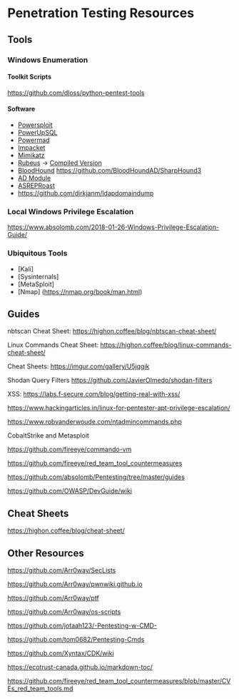 # Penetration Testing Resources

## Tools

### Windows Enumeration

#### Toolkit Scripts

https://github.com/dloss/python-pentest-tools 

#### Software
- [Powersploit](https://github.com/PowerShellMafia/PowerSploit/tree/dev)
- [PowerUpSQL](https://github.com/NetSPI/PowerUpSQL)
- [Powermad](https://github.com/Kevin-Robertson/Powermad)
- [Impacket](https://github.com/SecureAuthCorp/impacket)
- [Mimikatz](https://github.com/gentilkiwi/mimikatz)
- [Rubeus](https://github.com/GhostPack/Rubeus) -> [Compiled Version](https://github.com/r3motecontrol/Ghostpack-CompiledBinaries)
- [BloodHound](https://github.com/BloodHoundAD/BloodHound)
https://github.com/BloodHoundAD/SharpHound3
- [AD Module](https://github.com/samratashok/ADModule)
- [ASREPRoast](https://github.com/HarmJ0y/ASREPRoast)
- https://github.com/dirkjanm/ldapdomaindump 

### Local Windows Privilege Escalation

https://www.absolomb.com/2018-01-26-Windows-Privilege-Escalation-Guide/ 

### Ubiquitous Tools
- [Kali]
- [Sysinternals]
- [MetaSploit]
- [Nmap] (https://nmap.org/book/man.html)



## Guides

nbtscan Cheat Sheet: https://highon.coffee/blog/nbtscan-cheat-sheet/

Linux Commands Cheat Sheet: https://highon.coffee/blog/linux-commands-cheat-sheet/

Cheat Sheets: https://imgur.com/gallery/U5jqgik

Shodan Query Filters https://github.com/JavierOlmedo/shodan-filters

XSS: https://labs.f-secure.com/blog/getting-real-with-xss/

https://www.hackingarticles.in/linux-for-pentester-apt-privilege-escalation/

https://www.robvanderwoude.com/ntadmincommands.php

CobaltStrike and Metasploit

https://github.com/fireeye/commando-vm

https://github.com/fireeye/red_team_tool_countermeasures

https://github.com/absolomb/Pentesting/tree/master/guides

https://github.com/OWASP/DevGuide/wiki 

## Cheat Sheets

https://highon.coffee/blog/cheat-sheet/

## Other Resources

https://github.com/Arr0way/SecLists

https://github.com/Arr0way/pwnwiki.github.io

https://github.com/Arr0way/ptf

https://github.com/Arr0way/os-scripts

https://github.com/jotaah123/-Pentesting-w-CMD-

https://github.com/tom0682/Pentesting-Cmds 

https://github.com/Xyntax/CDK/wiki 




https://ecotrust-canada.github.io/markdown-toc/


https://github.com/fireeye/red_team_tool_countermeasures/blob/master/CVEs_red_team_tools.md


